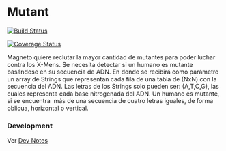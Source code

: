 Mutant
====

[![Build Status](https://travis-ci.org/gvquiroz/it-challenge-ml.svg?branch=master)](https://travis-ci.org/gvquiroz/it-challenge-ml)

[![Coverage Status](https://coveralls.io/repos/github/vvicario/mutant/badge.svg?branch=master)](https://coveralls.io/github/vvicario/mutant?branch=master)

Magneto quiere reclutar la mayor cantidad de mutantes para poder luchar contra los X-Mens.
Se necesita detectar si un humano es mutante basándose en su secuencia de ADN.
En donde se recibirá como parámetro un array de Strings que representan cada fila de una tabla
de (NxN) con la secuencia del ADN. Las letras de los Strings solo pueden ser: (A,T,C,G), las
cuales representa cada base nitrogenada del ADN.
Un humano es mutante, si se encuentra ​ más de una secuencia de cuatro letras iguales​, de forma oblicua, horizontal o vertical.

### Development
Ver [Dev Notes](docs/DEVNOTES.md)

